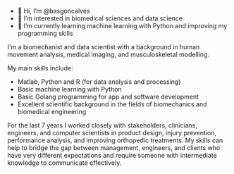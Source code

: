 - 👋 Hi, I’m @basgoncalves
- 👀 I’m interested in biomedical sciences and data science
- 🌱 I’m currently learning machine learning with Python and improving my programming skills


I'm a biomechanist and data scientist with a background in human movement analysis, medical imaging, and musculoskeletal modelling.


My main skills include:
- Matlab, Python and R (for data analysis and processing)
- Basic machine learning with Python
- Basic Golang programming for app and software development
- Excellent scientific background in the fields of biomechanics and biomedical engineering

For the last 7 years I worked closely with stakeholders, clinicians, engineers, and computer scientists in product design, injury prevention, 
performance analysis, and improving orthopedic treatments.
My skills can help to bridge the gap between management, engineers, and clients who have very different expectations 
and require someone with intermediate knowledge to communicate effectively.

























